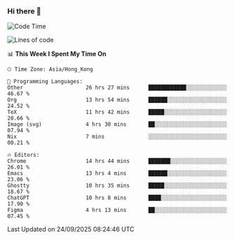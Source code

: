### Hi there 👋

<!--
**nicehiro/nicehiro** is a ✨ _special_ ✨ repository because its `README.md` (this file) appears on your GitHub profile.

Here are some ideas to get you started:

- 🔭 I’m currently working on ...
- 🌱 I’m currently learning ...
- 👯 I’m looking to collaborate on ...
- 🤔 I’m looking for help with ...
- 💬 Ask me about ...
- 📫 How to reach me: ...
- 😄 Pronouns: ...
- ⚡ Fun fact: ...
-->

<!--START_SECTION:waka-->
![Code Time](http://img.shields.io/badge/Code%20Time-1%2C085%20hrs%2021%20mins-blue)

![Lines of code](https://img.shields.io/badge/From%20Hello%20World%20I%27ve%20Written-1.9%20million%20lines%20of%20code-blue)

📊 **This Week I Spent My Time On** 

```text
🕑︎ Time Zone: Asia/Hong_Kong

💬 Programming Languages: 
Other                    26 hrs 27 mins      ████████████░░░░░░░░░░░░░   46.67 % 
Org                      13 hrs 54 mins      ██████░░░░░░░░░░░░░░░░░░░   24.52 % 
TeX                      11 hrs 42 mins      █████░░░░░░░░░░░░░░░░░░░░   20.66 % 
Image (svg)              4 hrs 30 mins       ██░░░░░░░░░░░░░░░░░░░░░░░   07.94 % 
Nix                      7 mins              ░░░░░░░░░░░░░░░░░░░░░░░░░   00.21 % 

🔥 Editors: 
Chrome                   14 hrs 44 mins      ███████░░░░░░░░░░░░░░░░░░   26.01 % 
Emacs                    13 hrs 4 mins       ██████░░░░░░░░░░░░░░░░░░░   23.06 % 
Ghostty                  10 hrs 35 mins      █████░░░░░░░░░░░░░░░░░░░░   18.67 % 
ChatGPT                  10 hrs 8 mins       ████░░░░░░░░░░░░░░░░░░░░░   17.90 % 
Figma                    4 hrs 13 mins       ██░░░░░░░░░░░░░░░░░░░░░░░   07.45 % 
```


 Last Updated on 24/09/2025 08:24:46 UTC
<!--END_SECTION:waka-->
